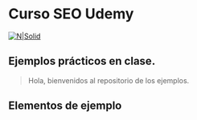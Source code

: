 # Curso SEO Udemy 

[![N|Solid](https://jorgejaramillo.com/wp-content/uploads/2019/04/SEO-google-color.jpg)](https://jorgejaramillo.com)



## Ejemplos prácticos en clase.

> Hola, bienvenidos al repositorio de los ejemplos.

## Elementos de ejemplo

